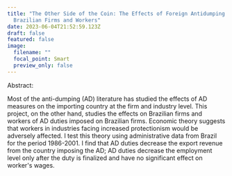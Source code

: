 ```yaml
---
title: "The Other Side of the Coin: The Effects of Foreign Antidumping Duties on
  Brazilian Firms and Workers"
date: 2023-06-04T21:52:59.123Z
draft: false
featured: false
image:
  filename: ""
  focal_point: Smart
  preview_only: false
---
```

Abstract: 

Most of the anti-dumping (AD) literature has studied the effects of AD measures on the importing country at the firm and industry level. This project, on the other hand, studies the effects on Brazilian firms and workers of AD duties imposed on Brazilian firms. Economic theory suggests that workers in industries facing increased protectionism would be adversely affected. I test this theory using administrative data from Brazil for the period 1986-2001. I find that AD duties decrease the export revenue from the country imposing the AD; AD duties decrease the employment level only after the duty is finalized and have no significant effect on worker's wages.